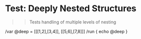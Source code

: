 # Test: Deeply Nested Structures

>> Tests handling of multiple levels of nesting

/var @deep = [[[1,2],[3,4]], [[5,6],[7,8]]]
/run { echo @deep }
